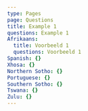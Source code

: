 ```yaml
---
type: Pages
page: Questions
title: Example 1
questions: Example 1
Afrikaans:
  title: Voorbeeld 1
  questions: Voorbeeld 1
Spanish: {}
Xhosa: {}
Northern Sotho: {}
Portuguese: {}
Southern Sotho: {}
Tswana: {}
Zulu: {}
---
```


